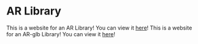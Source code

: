 # AR Library
This is a website for an AR Library! You can view it [here](index_ar.html)!
This is a website for an AR-glb Library! You can view it [here](index_glb.html.html)!
